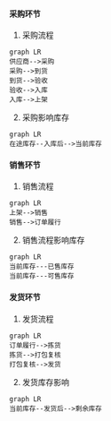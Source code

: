 #### 采购环节

1. 采购流程

```mermaid
graph LR
供应商-->采购
采购-->到货
到货-->验收
验收-->入库
入库-->上架
```

2. 采购影响库存

```mermaid
graph LR
在途库存--入库后-->当前库存
```

#### 销售环节

1. 销售流程

```mermaid
graph LR
上架-->销售
销售-->订单履行
```

2. 销售流程影响库存

```mermaid
graph LR
当前库存---已售库存
当前库存---可售库存
```

#### 发货环节

1. 发货流程

```mermaid
graph LR
订单履行-->拣货
拣货-->打包复核
打包复核-->发货
```

2. 发货库存影响

```mermaid
graph LR
当前库存--发货后-->剩余库存
```

